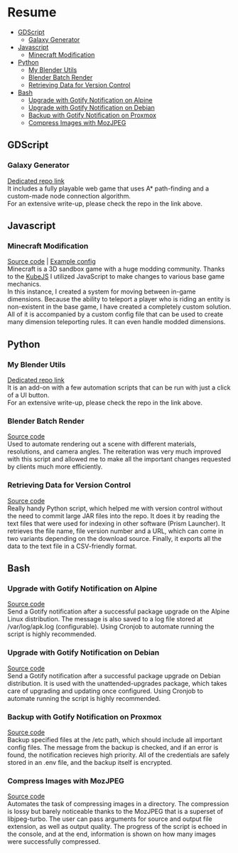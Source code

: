 # Resume
- [GDScript](#gdscript)
  - [Galaxy Generator](#galaxy-generator)
- [Javascript](#javascript)
  - [Minecraft Modification](#minecraft-modification)
- [Python](#python)
  - [My Blender Utils](#my-blender-utils)
  - [Blender Batch Render](#blender-batch-render)
  - [Retrieving Data for Version Control](#retrieving-data-for-version-control)
- [Bash](#bash)
  - [Upgrade with Gotify Notification on Alpine](#upgrade-with-gotify-notification-on-alpine)
  - [Upgrade with Gotify Notification on Debian](#upgrade-with-gotify-notification-on-debian)
  - [Backup with Gotify Notification on Proxmox](#backup-with-gotify-notification-on-proxmox)
  - [Compress Images with MozJPEG](#compress-images-with-mozjpeg)

## GDScript
### Galaxy Generator
[Dedicated repo link](https://github.com/SammySame/a-star-galaxy-generator) <br>
It includes a fully playable web game that uses A* path-finding and a custom-made node connection algorithm. <br>
For an extensive write-up, please check the repo in the link above.

## Javascript
### Minecraft Modification
[Source code](javascript/dimension-stacking.js) | 
[Example config](javascript/dimension-stacking-config.json) <br>
Minecraft is a 3D sandbox game with a huge modding community.
Thanks to the [KubeJS](https://www.curseforge.com/minecraft/mc-mods/kubejs) 
I utilized JavaScript to make changes to various base game mechanics. <br>
In this instance, I created a system for moving between in-game
dimensions. Because the ability to teleport a player who is riding an entity
is non-existent in the base game, I have created a completely custom solution.
All of it is accompanied by a custom config file that can be used to create
many dimension teleporting rules. It can even handle modded dimensions.

## Python
### My Blender Utils
[Dedicated repo link](https://github.com/SammySame/my-blender-utils) <br>
It is an add-on with a few automation scripts that can be run with just a click of a UI button. <br>
For an extensive write-up, please check the repo in the link above.

### Blender Batch Render
[Source code](python/blender-batch-render.py) <br>
Used to automate rendering out a scene with different materials, resolutions, and camera angles.
The reiteration was very much improved with this script and allowed me to make
all the important changes requested by clients much more efficiently.

### Retrieving Data for Version Control
[Source code](python/get-mod-info.py) <br>
Really handy Python script, which helped me with version control without the need
to commit large JAR files into the repo. It does it by reading the text files that
were used for indexing in other software (Prism Launcher). It retrieves the file name,
file version number and a URL, which can come in two variants depending on the download source.
Finally, it exports all the data to the text file in a CSV-friendly format.

## Bash
### Upgrade with Gotify Notification on Alpine
[Source code](bash/autoupdate.conf) <br>
Send a Gotify notification after a successful package upgrade on the Alpine Linux distribution.
The message is also saved to a log file stored at /var/log/apk.log (configurable).
Using Cronjob to automate running the script is highly recommended.

### Upgrade with Gotify Notification on Debian
[Source code](bash/upgrade-gotify-debian.sh) <br>
Send a Gotify notification after a successful package upgrade on Debian distribution.
It is used with the unattended-upgrades package, which takes care of upgrading and updating once configured.
Using Cronjob to automate running the script is highly recommended.

### Backup with Gotify Notification on Proxmox
[Source code](bash/backup-gotify-proxmox.sh) <br>
Backup specified files at the /etc path, which should include all important config files.
The message from the backup is checked, and if an error is found, the notification recieves high priority.
All of the credentials are safely stored in an .env file, and the backup itself is encrypted.

### Compress Images with MozJPEG
[Source code](bash/compress-images-mozjpeg.sh) <br>
Automates the task of compressing images in a directory. The compression is lossy but
barely noticeable thanks to the MozJPEG that is a superset of libjpeg-turbo.
The user can pass arguments for source and output file extension, as well as output quality.
The progress of the script is echoed in the console, and at the end, information is shown
on how many images were successfully compressed.
